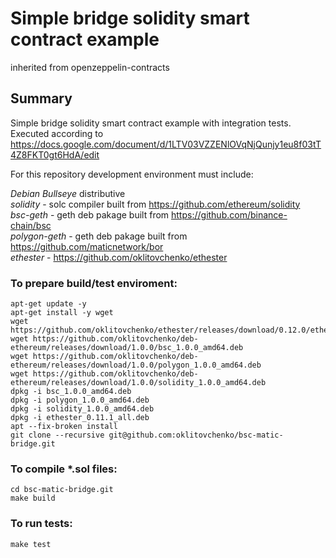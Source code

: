 # Simple bridge solidity smart contract example

inherited from openzeppelin-contracts

## Summary
Simple bridge solidity smart contract example with integration tests.   
Executed according to https://docs.google.com/document/d/1LTV03VZZENlOVqNjQunjy1eu8f03tT4Z8FKT0gt6HdA/edit

For this repository development environment must include:

_Debian Bullseye_ distributive  
_solidity_ - solc compiler built from https://github.com/ethereum/solidity  
_bsc-geth_ - geth deb pakage built from https://github.com/binance-chain/bsc     
_polygon-geth_ - geth deb pakage built from https://github.com/maticnetwork/bor  
_ethester_ - https://github.com/oklitovchenko/ethester 

### To prepare build/test enviroment:
```
apt-get update -y
apt-get install -y wget
wget https://github.com/oklitovchenko/ethester/releases/download/0.12.0/ethester_0.12.0_all.deb
wget https://github.com/oklitovchenko/deb-ethereum/releases/download/1.0.0/bsc_1.0.0_amd64.deb
wget https://github.com/oklitovchenko/deb-ethereum/releases/download/1.0.0/polygon_1.0.0_amd64.deb
wget https://github.com/oklitovchenko/deb-ethereum/releases/download/1.0.0/solidity_1.0.0_amd64.deb
dpkg -i bsc_1.0.0_amd64.deb
dpkg -i polygon_1.0.0_amd64.deb
dpkg -i solidity_1.0.0_amd64.deb
dpkg -i ethester_0.11.1_all.deb
apt --fix-broken install
git clone --recursive git@github.com:oklitovchenko/bsc-matic-bridge.git
```
### To compile *.sol files:
```
cd bsc-matic-bridge.git
make build
```
### To run tests:
```
make test
```